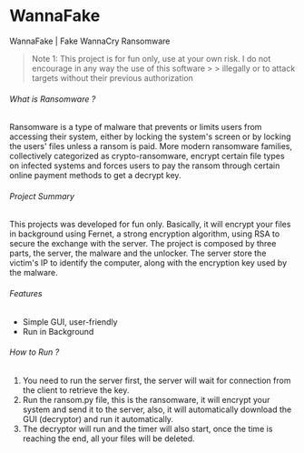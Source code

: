 # WannaFake
WannaFake | Fake WannaCry Ransomware

> Note 1: This project is for fun only, use at your own risk. I do not encourage in any way the use of this software > > illegally or to attack targets without their previous authorization

###### What is Ransomware ?
Ransomware is a type of malware that prevents or limits users from accessing their system, either by locking the system's screen or by locking the users' files unless a ransom is paid. More modern ransomware families, collectively categorized as crypto-ransomware, encrypt certain file types on infected systems and forces users to pay the ransom through certain online payment methods to get a decrypt key.

###### Project Summary
This projects was developed for fun only. Basically, it will encrypt your files in background using Fernet, a strong encryption algorithm, using RSA to secure the exchange with the server.
The project is composed by three parts, the server, the malware and the unlocker.
The server store the victim's IP to identify the computer, along with the encryption key used by the malware.

###### Features

- Simple GUI, user-friendly
- Run in Background

###### How to Run ?
1. You need to run the server first, the server will wait for connection from the client to retrieve the key.
2. Run the ransom.py file, this is the ransomware, it will encrypt your system and send it to the server, also, it will automatically download the GUI (decryptor) and run it automatically.
3. The decryptor will run and the timer will also start, once the time is reaching the end, all your files will be deleted.
